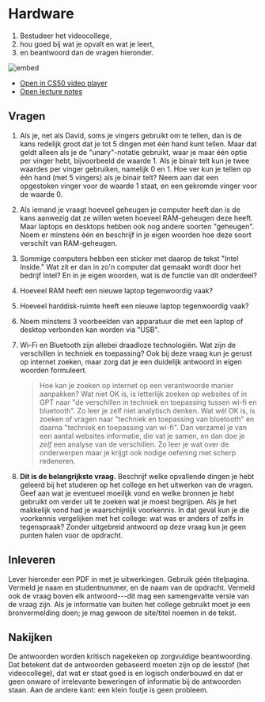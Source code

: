 # Hardware

1. Bestudeer het videocollege,
2. hou goed bij wat je opvalt en wat je leert,
3. en beantwoord dan de vragen hieronder.

![embed](https://www.youtube.com/embed/6mbFO0ZLMW8)

- [Open in CS50 video player](https://video.cs50.io/6mbFO0ZLMW8?screen=WRB6P2vMAao)
- [Open lecture notes](https://cs50.harvard.edu/ap/2021/curriculum/technology/notes/hardware/)

## Vragen

1. Als je, net als David, soms je vingers gebruikt om te tellen, dan is de kans redelijk groot dat je tot 5 dingen met één hand kunt tellen. Maar dat geldt alleen als je de "unary"-notatie gebruikt, waar je maar één optie per vinger hebt, bijvoorbeeld de waarde 1. Als je binair telt kun je twee waardes per vinger gebruiken, namelijk 0 en 1. Hoe ver kun je tellen op één hand (met 5 vingers) als je binair telt? Neem aan dat een opgestoken vinger voor de waarde 1 staat, en een gekromde vinger voor de waarde 0.

2. Als iemand je vraagt hoeveel geheugen je computer heeft dan is de kans aanwezig dat ze willen weten hoeveel RAM-geheugen deze heeft. Maar laptops en desktops hebben ook nog andere soorten "geheugen". Noem er minstens één en beschrijf in je eigen woorden hoe deze soort verschilt van RAM-geheugen.

3. Sommige computers hebben een sticker met daarop de tekst "Intel Inside." Wat zit er dan in zo'n computer dat gemaakt wordt door het bedrijf Intel? En in je eigen woorden, wat is de functie van dit onderdeel?

4. Hoeveel RAM heeft een nieuwe laptop tegenwoordig vaak?

5. Hoeveel harddisk-ruimte heeft een nieuwe laptop tegenwoordig vaak?

6. Noem minstens 3 voorbeelden van apparatuur die met een laptop of desktop verbonden kan worden via "USB".

7. Wi-Fi en Bluetooth zijn allebei draadloze technologiën. Wat zijn de verschillen in techniek en toepassing? Ook bij deze vraag kun je gerust op internet zoeken, maar zorg dat je een duidelijk antwoord in eigen woorden formuleert.

    > Hoe kan je zoeken op internet op een verantwoorde manier aanpakken? Wat niet OK is, is letterlijk zoeken op websites of in GPT naar "de verschillen in techniek en toepassing tussen wi-fi en bluetooth". Zo leer je zelf niet analytisch denken. Wat wél OK is, is zoeken of vragen naar "techniek en toepassing van bluetooth" en daarna "techniek en toepassing van wi-fi". Dan verzamel je van een aantal websites informatie, die vat je samen, en dan doe je *zelf* een analyse van de verschillen. Zo leer je wat over de onderwerpen maar je krijgt ook nodige oefening met scherp redeneren.

8. **Dit is de belangrijkste vraag.** Beschrijf welke opvallende dingen je hebt geleerd bij het studeren op het college en het uitwerken van de vragen. Geef aan wat je eventueel moeilijk vond en welke bronnen je hebt gebruikt om verder uit te zoeken wat je moest begrijpen. Als je het makkelijk vond had je waarschijnlijk voorkennis. In dat geval kun je die voorkennis vergelijken met het college: wat was er anders of zelfs in tegenspraak? Zonder uitgebreid antwoord op deze vraag kun je geen punten halen voor de opdracht.

## Inleveren

Lever hieronder een PDF in met je uitwerkingen. Gebruik géén titelpagina. Vermeld je naam en studentnummer, en de naam van de opdracht. Vermeld ook de vraag boven elk antwoord---dit mag een samengevatte versie van de vraag zijn. Als je informatie van buiten het college gebruikt moet je een bronvermelding doen; je mag gewoon de site/titel noemen in de tekst.

## Nakijken

De antwoorden worden kritisch nagekeken op zorgvuldige beantwoording. Dat betekent dat de antwoorden gebaseerd moeten zijn op de lesstof (het videocollege), dat wat er staat goed is en logisch onderbouwd en dat er geen onware of irrelevante beweringen of informatie bij de antwoorden staan. Aan de andere kant: een klein foutje is geen probleem.
